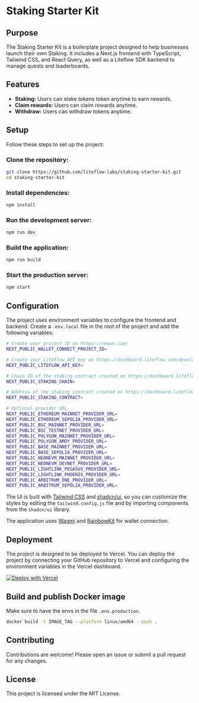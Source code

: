 # Staking Starter Kit

## Purpose

The Staking Starter Kit is a boilerplate project designed to help businesses launch their own Staking. It includes a Next.js frontend with TypeScript, Tailwind CSS, and React Query, as well as a Liteflow SDK backend to manage quests and leaderboards.

## Features

- **Staking:** Users can stake tokens token anytime to earn rewards.
- **Claim rewards:** Users can claim rewards anytime.
- **Withdraw:** Users can withdraw tokens anytime.

## Setup

Follow these steps to set up the project:

### Clone the repository:

```bash
git clone https://github.com/liteflow-labs/staking-starter-kit.git
cd staking-starter-kit
```

### Install dependencies:

```bash
npm install
```

### Run the development server:

```bash
npm run dev
```

### Build the application:

```bash
npm run build
```

### Start the production server:

```bash
npm start
```

## Configuration

The project uses environment variables to configure the frontend and backend. Create a `.env.local` file in the root of the project and add the following variables:

```bash
# Create your project ID on https://reown.com/
NEXT_PUBLIC_WALLET_CONNECT_PROJECT_ID=

# Create your Liteflow API key on https://dashboard.liteflow.com/developers
NEXT_PUBLIC_LITEFLOW_API_KEY=

# Chain ID of the staking contract created on https://dashboard.liteflow.com/engagements/stakings/create
NEXT_PUBLIC_STAKING_CHAIN=

# Address of the staking contract created on https://dashboard.liteflow.com/engagements/stakings/create
NEXT_PUBLIC_STAKING_CONTRACT=

# Optional provider URL
NEXT_PUBLIC_ETHEREUM_MAINNET_PROVIDER_URL=
NEXT_PUBLIC_ETHEREUM_SEPOLIA_PROVIDER_URL=
NEXT_PUBLIC_BSC_MAINNET_PROVIDER_URL=
NEXT_PUBLIC_BSC_TESTNET_PROVIDER_URL=
NEXT_PUBLIC_POLYGON_MAINNET_PROVIDER_URL=
NEXT_PUBLIC_POLYGON_AMOY_PROVIDER_URL=
NEXT_PUBLIC_BASE_MAINNET_PROVIDER_URL=
NEXT_PUBLIC_BASE_SEPOLIA_PROVIDER_URL=
NEXT_PUBLIC_NEONEVM_MAINNET_PROVIDER_URL=
NEXT_PUBLIC_NEONEVM_DEVNET_PROVIDER_URL=
NEXT_PUBLIC_LIGHTLINK_PEGASUS_PROVIDER_URL=
NEXT_PUBLIC_LIGHTLINK_PHOENIX_PROVIDER_URL=
NEXT_PUBLIC_ARBITRUM_ONE_PROVIDER_URL=
NEXT_PUBLIC_ARBITRUM_SEPOLIA_PROVIDER_URL=
```

The UI is built with [Tailwind CSS](https://tailwindcss.com/) and [shadcn/ui](https://ui.shadcn.com/), so you can customize the styles by editing the `tailwind.config.js` file and by importing components from the `shadcn/ui` library.

The application uses [Wagmi](https://wagmi.sh/) and [RainbowKit](https://www.rainbowkit.com/) for wallet connection.

## Deployment

The project is designed to be deployed to Vercel. You can deploy the project by connecting your GitHub repository to Vercel and configuring the environment variables in the Vercel dashboard.

[![Deploy with Vercel](https://vercel.com/button)](https://vercel.com/new/clone?repository-url=https://github.com/liteflow-labs/staking-starter-kit)

## Build and publish Docker image

Make sure to have the envs in the file `.env.production`.

```bash
docker build -t IMAGE_TAG --platform linux/amd64 --push .
```

## Contributing

Contributions are welcome! Please open an issue or submit a pull request for any changes.

## License

This project is licensed under the MIT License.
